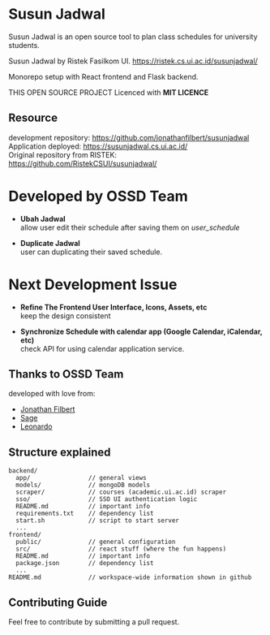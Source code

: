 # Susun Jadwal

Susun Jadwal is an open source tool to plan class schedules for university students.

Susun Jadwal by Ristek Fasilkom UI. https://ristek.cs.ui.ac.id/susunjadwal/

Monorepo setup with React frontend and Flask backend.

THIS OPEN SOURCE PROJECT Licenced with **MIT LICENCE**

## Resource
development repository: https://github.com/jonathanfilbert/susunjadwal \
Application deployed: https://susunjadwal.cs.ui.ac.id/ \
Original repository from RISTEK: https://github.com/RistekCSUI/susunjadwal/


# Developed by OSSD Team
- **Ubah Jadwal**\
allow user edit their schedule after saving them on *user_schedule* 

- **Duplicate Jadwal**\
user can duplicating their saved schedule.


# Next Development Issue
- **Refine The Frontend User Interface, Icons, Assets, etc**\
keep the design consistent

- **Synchronize Schedule with calendar app (Google Calendar, iCalendar, etc)**\
check API for using calendar application service.

## Thanks to OSSD Team
developed with love from: 
- [Jonathan Filbert](https://github.com/jonathanfilbert)
- [Sage](https://github.com/laymonage)
- [Leonardo](https://github.com/leleonardo81)


## Structure explained

```
backend/
  app/                // general views
  models/             // mongoDB models
  scraper/            // courses (academic.ui.ac.id) scraper
  sso/                // SSO UI authentication logic
  README.md           // important info
  requirements.txt    // dependency list
  start.sh            // script to start server
  ...
frontend/
  public/             // general configuration
  src/                // react stuff (where the fun happens)
  README.md           // important info
  package.json        // dependency list
  ...
README.md             // workspace-wide information shown in github
```

## Contributing Guide

Feel free to contribute by submitting a pull request.
